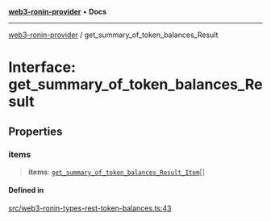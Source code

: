 [**web3-ronin-provider**](../README.md) • **Docs**

***

[web3-ronin-provider](../globals.md) / get\_summary\_of\_token\_balances\_Result

# Interface: get\_summary\_of\_token\_balances\_Result

## Properties

### items

> **items**: [`get_summary_of_token_balances_Result_Item`](get_summary_of_token_balances_Result_Item.md)[]

#### Defined in

[src/web3-ronin-types-rest-token-balances.ts:43](https://github.com/chuacw/web3-ronin-provider/blob/e9318161fb5ce839bfa5a7cd824e9be03b129c7e/src/web3-ronin-types-rest-token-balances.ts#L43)
